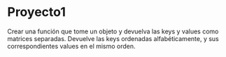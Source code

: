 # Proyecto1
Crear una función que tome un objeto y devuelva las keys y values como matrices separadas. Devuelve las keys ordenadas alfabéticamente, y sus correspondientes values en el mismo orden.

